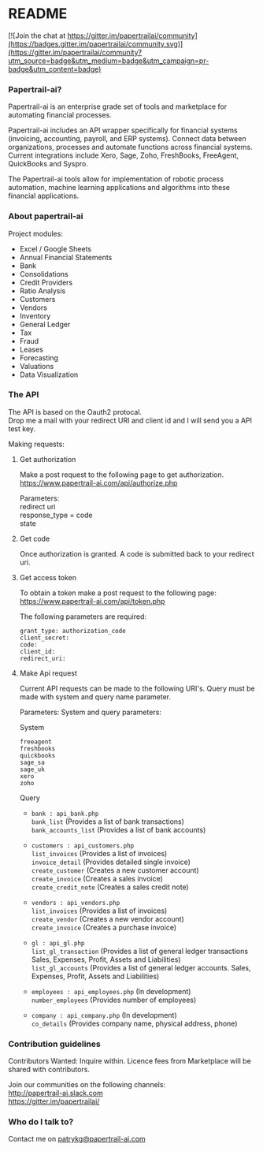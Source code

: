 # README #

[![Join the chat at https://gitter.im/papertrailai/community](https://badges.gitter.im/papertrailai/community.svg)](https://gitter.im/papertrailai/community?utm_source=badge&utm_medium=badge&utm_campaign=pr-badge&utm_content=badge)

### Papertrail-ai? ###

Papertrail-ai is an enterprise grade set of tools and marketplace for automating financial processes.

Papertrail-ai includes an API wrapper specifically for financial systems (invoicing, accounting, payroll, and ERP systems). Connect data between organizations, processes and automate functions across financial systems. Current integrations include Xero, Sage, Zoho, FreshBooks, FreeAgent, QuickBooks and Syspro. 

The Papertrail-ai tools allow for implementation of robotic process automation, machine learning applications and algorithms into these financial applications.

### About papertrail-ai ###

Project modules: 

- Excel / Google Sheets
- Annual Financial Statements
- Bank
- Consolidations
- Credit Providers
- Ratio Analysis
- Customers
- Vendors 
- Inventory
- General Ledger
- Tax
- Fraud
- Leases
- Forecasting
- Valuations
- Data Visualization

### The API ###

The API is based on the Oauth2 protocal.    
Drop me a mail with your redirect URI and client id and I will send you a API test key.  
    
Making requests:

1) Get authorization

    Make a post request to the following page to get authorization.
    https://www.papertrail-ai.com/api/authorize.php

    Parameters:  
	redirect uri  
    response_type = code  
    state 

2) Get code

	Once authorization is granted. A code is submitted back to your redirect uri.

3) Get access token 

	To obtain a token make a post request to the following page:  
	https://www.papertrail-ai.com/api/token.php

	The following parameters are required:
	```  
	grant_type: authorization_code  
    client_secret:  
    code:  
    client_id:  
    redirect_uri:  
    ```  

4) Make Api request

	Current API requests can be made to the following URI's. Query must be made with system and query name parameter. 

	Parameters:
	System and query parameters:
	
	System
    ```
    freeagent  
    freshbooks  
    quickbooks  
    sage_sa  
    sage_uk  
    xero  
	zoho
	```

	Query

	- `bank : api_bank.php`  
		`bank_list`				(Provides a list of bank transactions)  
	    `bank_accounts_list`	(Provides a list of bank accounts)  

	- `customers : api_customers.php`  
		`list_invoices`			(Provides a list of invoices)  
		`invoice_detail`		(Provides detailed single invoice)  
		`create_customer`		(Creates a new customer account)  
		`create_invoice`		(Creates a sales invoice)  
		`create_credit_note`	(Creates a sales credit note)  

	- `vendors : api_vendors.php`   
		`list_invoices`			(Provides a list of invoices)  
		`create_vendor`			(Creates a new vendor account)  
		`create_invoice`		(Creates a purchase invoice)  	

	- `gl : api_gl.php`  
		`list_gl_transaction`	(Provides a list of general ledger transactions Sales, Expenses, Profit, Assets and Liabilities)  
		`list_gl_accounts`		(Provides a list of general ledger accounts. Sales, Expenses, Profit, Assets and Liabilities)  

	- `employees : api_employees.php`	(In development)  
		`number_employees`	(Provides number of employees)  

	- `company : api_company.php`	(In development)  
		`co_details`	(Provides company name, physical address, phone)  

### Contribution guidelines ###

Contributors Wanted: Inquire within. Licence fees from Marketplace will be shared with contributors.

Join our communities on the following channels:    
http://papertrail-ai.slack.com     
https://gitter.im/papertrailai/    

### Who do I talk to? ###

Contact me on patrykg@papertrail-ai.com